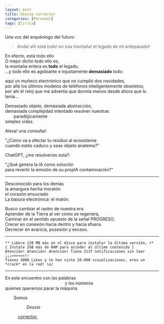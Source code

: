 ```yaml
---
layout: post
title: Desvío corrector
categories: [Personal]
tags: [lírica]
---
```


Una voz del arquéologo del futuro:

> Anda! ahí está todo! en esa montaña! el legado de mi antepasado!<br>

En efecto, está todo ello<br>
O mejor dicho todo ello es,<br>
la montaña entera es **todo** el legado,<br>
...y todo ello es agobiante e injustamente **demasiado** todo:<br>

aquí un muñeco electrónico que no cumplió dos navidades,<br>
por allá los últimos modelos de teléfonos inteligentemente obsoletos,<br>
por ahí el reloj que me advertía que dormía menos desde ahora que lo tenía...<br>

Demasiado objeto, demasiada abstracción,<br>
demasiada complejidad intentado resolver nuestras<br>
&emsp;&emsp;paradójicamente<br>
simples vidas.

Alexa! una consulta!:<br>

"¿Cómo va a afectar tu residuo al ecosistema<br>
cuando estés caduco y seas objeto anatema?"<br>

ChatGPT, ¿me resolverías esta?:<br>

"¿Qué genera la IA como solución<br>
para revertir la emisión de su propIA contaminación?"<br>

---

Desconocido para los demás<br>
la amargura hecha moratón<br>
el corazón ensuciado<br>
La basura electrónica: el matón.<br>

Busco cambiar el rastro de nuestra era.<br>
Aprender de la Tierra al ver cómo se regenera,<br>
Caminar en el sentido opuesto de la señal PROGRESO.<br>
Crecer en conexión hacia dentro y hacia afuera.<br>
Decrecer en avaricia, posesión y exceso.<br>

---

    ** Libere 120 MB más en el disco para instalar la última versión, +*
    { Instale 2GB más de RAM para acceder al último contenido }
    Atención! Atención! Atención! Tiene 2137 notificaciones sin leer ¡¡¡>>><<<!!
    Tienes 3000 Likes y te han visto 20.000 visualizaciones, eres un *crack* en la red! \o/

---

En este *encuentro* con las palabras<br>
&emsp;&emsp;&emsp;&emsp;&emsp;&emsp;&emsp;&emsp;&emsp;&emsp;&emsp;&emsp;&emsp;&emsp;y los números<br>
quienes queremos parar la máquina

&emsp;&emsp;Somos

&emsp;&emsp;&emsp;&emsp;&emsp;<i>Desvío</i>

&emsp;&emsp;&emsp;<u>corrector.</u>
